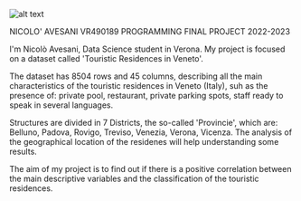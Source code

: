
![alt text](https://www.lavoroediritto.it/wp-content/uploads/2012/09/Regione-Veneto.jpg)


NICOLO' AVESANI VR490189 
PROGRAMMING FINAL PROJECT 2022-2023

I'm Nicolò Avesani, Data Science student in Verona. 
My project is focused on a dataset called 'Touristic Residences in Veneto'.

The dataset has 8504 rows and 45 columns, describing all the main characteristics of the touristic residences in Veneto (Italy), suh as the presence of: private pool, restaurant, private parking spots, staff ready to speak in several languages.

Structures are divided in 7 Districts, the so-called 'Provincie', which are: Belluno, Padova, Rovigo, Treviso, Venezia, Verona, Vicenza. The analysis of the geographical location of the residenes will help understanding some results.

The aim of my project is to find out if there is a positive correlation between the main descriptive variables and the classification of the touristic residences.
